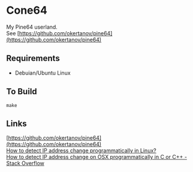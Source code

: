 Cone64
======
My Pine64 userland.  
See [https://github.com/okertanov/pine64](https://github.com/okertanov/pine64)

Requirements
------------
 - Debuian/Ubuntu Linux

To Build
--------

    make


Links
-----
[https://github.com/okertanov/pine64](https://github.com/okertanov/pine64)  
[How to detect IP address change programmatically in Linux?](http://stackoverflow.com/questions/579783/how-to-detect-ip-address-change-programmatically-in-linux)  
[How to detect IP address change on OSX programmatically in C or C++ - Stack Overflow](http://stackoverflow.com/questions/11532144/how-to-detect-ip-address-change-on-osx-programmatically-in-c-or-c)  
